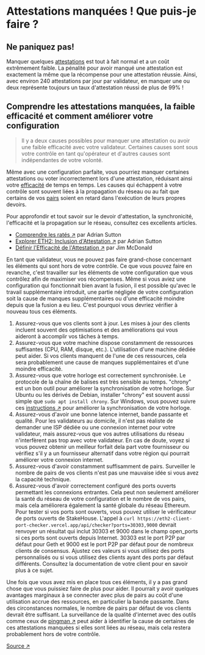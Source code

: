 # Attestations manquées ! Que puis-je faire ?

## Ne paniquez pas!

Manquer quelques [attestations](/staking-glossary#attestation) est tout à fait normal et a un coût extrêmement faible. La pénalité pour avoir manqué une attestation est exactement la même que la récompense pour une attestation réussie. Ainsi, avec environ 240 attestations par jour par validateur, en manquer une ou deux représente toujours un taux d'attestation réussi de plus de 99% !

## Comprendre les attestations manquées, la faible efficacité et comment améliorer votre configuration

> Il y a deux causes possibles pour manquer une attestation ou avoir une faible efficacité avec votre validateur. Certaines causes sont sous votre contrôle en tant qu'opérateur et d'autres causes sont indépendantes de votre volonté.

Même avec une configuration parfaite, vous pourriez manquer certaines attestations ou voter incorrectement lors d'une attestation, réduisant ainsi votre [efficacité](/staking-glossary#effectiveness) de temps en temps. Les causes qui échappent à votre contrôle sont souvent liées à la propagation du réseau ou au fait que certains de vos [pairs](/staking-glossary#peers) soient en retard dans l'exécution de leurs propres devoirs.

Pour approfondir et tout savoir sur le devoir d'attestation, la synchronicité, l'efficacité et la propagation sur le réseau, consultez ces excellents articles.

* [Comprendre les ratés ↗](https://www.symphonious.net/2022/09/25/understanding-attestation-misses/) par Adrian Sutton
* [Explorer ETH2: Inclusion d'Attestation ↗](https://www.symphonious.net/2020/09/08/exploring-eth2-attestation-inclusion/) par Adrian Sutton
* [Définir l'Efficacité de l'Attestation ↗](https://www.attestant.io/posts/defining-attestation-effectiveness/) par Jim McDonald

En tant que validateur, vous ne pouvez pas faire grand-chose concernant les éléments qui sont hors de votre contrôle. Ce que vous pouvez faire en revanche, c'est travailler sur les éléments de votre configuration que vous contrôlez afin de maximiser vos récompenses. Même si vous aviez une configuration qui fonctionnait bien avant la fusion, il est possible qu'avec le travail supplémentaire introduit, une partie négligée de votre configuration soit la cause de manques supplémentaires ou d'une efficacité moindre depuis que la fusion a eu lieu. C'est pourquoi vous devriez vérifier à nouveau tous ces éléments.

1. Assurez-vous que vos clients sont à jour. Les mises à jour des clients incluent souvent des optimisations et des améliorations qui vous aideront à accomplir vos tâches à temps.
2. Assurez-vous que votre machine dispose constamment de ressources suffisantes (CPU, RAM, disque, etc.). L'utilisation d'une machine dédiée peut aider. Si vos clients manquent de l'une de ces ressources, cela sera probablement une cause de manques supplémentaires et d'une moindre efficacité.
3. Assurez-vous que votre horloge est correctement synchronisée. Le protocole de la chaîne de balises est très sensible au temps. "chrony" est un bon outil pour améliorer la synchronisation de votre horloge. Sur Ubuntu ou les dérivés de Debian, installer "chrony" est souvent aussi simple que `sudo apt install chrony`. Sur Windows, vous pouvez suivre ces [instructions ↗](https://www.reddit.com/r/ethstaker/comments/nfca22/an\_opiniated\_solution\_to\_improve\_time\_sync\_on/) pour améliorer la synchronisation de votre horloge.
4. Assurez-vous d'avoir une bonne latence internet, bande passante et qualité. Pour les validateurs au domicile, il n'est pas réaliste de demander une ISP dédiée ou une connexion internet pour votre validateur, mais assurez-vous que vos autres utilisations du réseau n'interfèrent pas trop avec votre validateur. En cas de doute, voyez si vous pouvez obtenir un meilleur forfait dela part votre fournisseur ou vérifiez s'il y a un fournisseur alternatif dans votre région qui pourrait améliorer votre connexion internet.
5. Assurez-vous d'avoir constamment suffisamment de pairs. Surveiller le nombre de pairs de vos clients n'est pas une mauvaise idée si vous avez la capacité technique.
6. Assurez-vous d'avoir correctement configuré des ports ouverts permettant les connexions entrantes. Cela peut non seulement améliorer la santé du réseau de votre configuration et le nombre de vos pairs, mais cela améliorera également la santé globale du réseau Ethereum. Pour tester si vos ports sont ouverts, vous pouvez utiliser le vérificateur de ports ouverts de StakeHouse. L'appel à `curl https://eth2-client-port-checker.vercel.app/api/checker?ports=30303,9000` devrait renvoyer un résultat qui inclut 30303 et 9000 dans le champ open\_ports si ces ports sont ouverts depuis Internet. 30303 est le port P2P par défaut pour Geth et 9000 est le port P2P par défaut pour de nombreux clients de consensus. Ajustez ces valeurs si vous utilisez des ports personnalisés ou si vous utilisez des clients ayant des ports par défaut différents. Consultez la documentation de votre client pour en savoir plus à ce sujet.

Une fois que vous avez mis en place tous ces éléments, il y a pas grand chose que vous puissiez faire de plus pour aider. Il pourrait y avoir quelques avantages marginaux à se connecter avec plus de pairs au coût d'une utilisation accrue des ressources, en particulier la bande passante. Dans des circonstances normales, le nombre de pairs par défaut de vos clients devrait être suffisant. La surveillance de la qualité d'internet avec des outils comme ceux de [pingman ↗](https://pingman.com/) peut aider à identifier la cause de certaines de ces attestations manquées si elles sont liées au réseau, mais cela restera probablement hors de votre contrôle.

[Source ↗](https://www.reddit.com/r/ethstaker/comments/xto0dm/understanding\_missed\_attestations\_understanding/)
